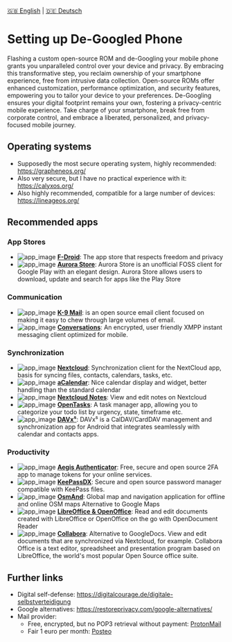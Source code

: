 [:uk: English](README.md) | [:de: Deutsch](README_de.md) 

# Setting up De-Googled Phone
Flashing a custom open-source ROM and de-Googling your mobile phone grants you unparalleled control over your device and privacy. By embracing this transformative step, you reclaim ownership of your smartphone experience, free from intrusive data collection. Open-source ROMs offer enhanced customization, performance optimization, and security features, empowering you to tailor your device to your preferences. De-Googling ensures your digital footprint remains your own, fostering a privacy-centric mobile experience. Take charge of your smartphone, break free from corporate control, and embrace a liberated, personalized, and privacy-focused mobile journey.

## Operating systems
- Supposedly the most secure operating system, highly recommended: https://grapheneos.org/
- Also very secure, but I have no practical experience with it: https://calyxos.org/
- Also highly recommended, compatible for a large number of devices: https://lineageos.org/

## Recommended apps
### App Stores
- ![app_image](../res/ico/fdroid.ico) **[F-Droid](https://f-droid.org/)**: The app store that respects freedom and privacy
- ![app_image](../res/ico/aurora.ico) **[Aurora Store](https://f-droid.org/de/packages/com.aurora.store/)**: Aurora Store is an unofficial FOSS client for Google Play with an elegant design. Aurora Store allows users to download, update and search for apps like the Play Store 

### Communication
- ![app_image](../res/ico/k9mail.ico) **[K-9 Mail](https://f-droid.org/de/packages/com.fsck.k9/)**: is an open source email client focused on making it easy to chew through large volumes of email.
- ![app_image](../res/ico/conversations.ico) **[Conversations](https://f-droid.org/de/packages/eu.siacs.conversations/)**: An encrypted, user friendly XMPP instant messaging client optimized for mobile.

### Synchronization
- ![app_image](../res/ico/nextcloud.ico) **[Nextcloud](https://f-droid.org/de/packages/com.nextcloud.client/)**: Synchronization client for the NextCloud app, basis for syncing files, contacts, calendars, tasks, etc.
- ![app_image](../res/ico/acalendar.ico) **[aCalendar](https://acalendar.tapirapps.de/en/support/home)**: Nice calendar display and widget, better handling than the standard calendar
- ![app_image](../res/ico/nextcloudnotes.ico) **[Nextcloud Notes](https://f-droid.org/de/packages/it.niedermann.owncloud.notes/)**: View and edit notes on Nextcloud
- ![app_image](../res/ico/opentasks.ico) **[OpenTasks](https://f-droid.org/de/packages/org.dmfs.tasks/)**: A task manager app, allowing you to categorize your todo list by urgency, state, timeframe etc.
- ![app_image](../res/ico/davx5.ico) **[DAVx⁵](https://f-droid.org/de/packages/at.bitfire.davdroid/)**: DAVx⁵ is a CalDAV/CardDAV management and synchronization app for Android that integrates seamlessly with calendar and contacts apps.

### Productivity
- ![app_image](../res/ico/aegis.ico) **[Aegis Authenticator](https://f-droid.org/de/packages/com.beemdevelopment.aegis/)**: Free, secure and open source 2FA app to manage tokens for your online services.
- ![app_image](../res/ico/keepassdx.ico) **[KeePassDX](https://f-droid.org/de/packages/com.kunzisoft.keepass.libre/)**: Secure and open source password manager compatible with KeePass files. 
- ![app_image](../res/ico/osmand.ico) **[OsmAnd](https://f-droid.org/de/packages/net.osmand.plus/)**: Global map and navigation application for offline and online OSM maps Alternative to Google Maps
- ![app_image](../res/ico/openoffice.ico) **[LibreOffice & OpenOffice](https://f-droid.org/de/packages/at.tomtasche.reader/)**: Read and edit documents created with LibreOffice or OpenOffice on the go with OpenDocument Reader
- ![app_image](../res/ico/collabora.ico) **[Collabora](https://www.collaboraoffice.com/collabora-office-android-ios/)**: Alternative to GoogleDocs. View and edit documents that are synchronized via Nextcloud, for example.
Collabora Office is a text editor, spreadsheet and presentation program based on LibreOffice, the world's most popular Open Source office suite.


## Further links
- Digital self-defense: https://digitalcourage.de/digitale-selbstverteidigung
- Google alternatives: https://restoreprivacy.com/google-alternatives/
- Mail provider:
    - Free, encrypted, but no POP3 retrieval without payment: [ProtonMail](https://protonmail.com/)
    - Fair 1 euro per month: [Posteo](https://posteo.de/en)
